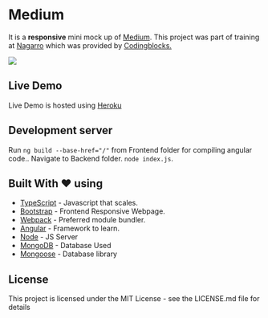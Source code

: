 # Medium

It is a <b>responsive</b> mini mock up of [Medium](https://medium.com).
This project was part of training at <a href='http://www.nagarro.com/en'>Nagarro</a> which was provided by <a href='https://codingblocks.com/'>Codingblocks.</a>


<img src='https://imgur.com/s5y8fAG.png'/>

## Live Demo

Live Demo is hosted using [Heroku](ng-medium.herokuapp.com/)

## Development server

Run `ng build --base-href="/"` from Frontend folder for compiling angular code.. Navigate to Backend folder. `node index.js`.


## Built With  :heart:   using

* [TypeScript](https://www.typescriptlang.org) - Javascript that scales.
* [Bootstrap](https://getbootstrap.com/) - Frontend Responsive Webpage.
* [Webpack](https://webpack.js.org/) - Preferred module bundler.
* [Angular](https://angular.io) - Framework to learn.
* [Node](https://nodejs.org) - JS Server
* [MongoDB](https://mongodb.com) - Database Used
* [Mongoose](http://mongoosejs.com) - Database library

## License

This project is licensed under the MIT License - see the LICENSE.md file for details
